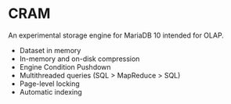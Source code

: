 # CRAM

An experimental storage engine for MariaDB 10 intended for OLAP.

* Dataset in memory
* In-memory and on-disk compression
* Engine Condition Pushdown
* Multithreaded queries (SQL > MapReduce > SQL)
* Page-level locking
* Automatic indexing